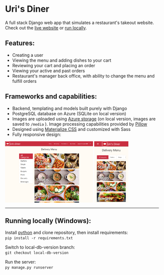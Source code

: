 # Uri's Diner

A full stack Django web app that simulates a restaurant's takeout website. Check out the [live website](https://uris-diner-site.wittywave-70237434.germanywestcentral.azurecontainerapps.io/) or [run locally](#running-locally-windows).

## Features:
- Creating a user
- Viewing the menu and adding dishes to your cart
- Reviewing your cart and placing an order
- Viewing your active and past orders
- Restaurant's manager back office, with ability to change the menu and fulfill orders

## Frameworks and capabilities:
- Backend, templating and models built purely with Django
- PostgreSQL database on Azure (SQLite on local version)
- Images are uploaded using [Azure storage](https://django-storages.readthedocs.io/en/latest/backends/azure.html) (on local version, images are saved to `/media` ). Image processing capabilities provided by [Pillow](https://pypi.org/project/Pillow/)
- Designed using [Materialize CSS](https://materializecss.com) and customized with Sass
- Fully responsive design:
<div>
<img src="https://raw.githubusercontent.com/ugthefluffster/uris_diner/main/example-images/menu-tablet.png" height="200">
<img src="https://raw.githubusercontent.com/ugthefluffster/uris_diner/main/example-images/menu-phone.png" height="200">
</div>

  ---
## Running locally (Windows):
Install [python](https://www.python.org/downloads/) and clone repository, then install requirements:  
`pip install -r requirements.txt`  

Switch to local-db-version branch:  
`git checkout local-db-version`

Run the server:  
`py manage.py runserver`
